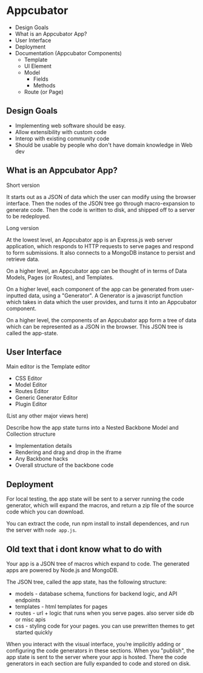Appcubator
==========

* Design Goals
* What is an Appcubator App?
* User Interface
* Deployment
* Documentation (Appcubator Components)
    * Template
    * UI Element
    * Model
        * Fields
        * Methods
    * Route (or Page)

Design Goals
------------

- Implementing web software should be easy.
- Allow extensibility with custom code
- Interop with existing community code
- Should be usable by people who don't have domain knowledge in Web dev 

What is an Appcubator App?
--------------------------

Short version

It starts out as a JSON of data which the user can modify using the browser interface.
Then the nodes of the JSON tree go through macro-expansion to generate code.
Then the code is written to disk, and shipped off to a server to be redeployed.

Long version

At the lowest level, an Appcubator app is an Express.js web server application,
which responds to HTTP requests to serve pages and respond to form submissions.
It also connects to a MongoDB instance to persist and retrieve data.

On a higher level, an Appcubator app can be thought of in terms of
Data Models, Pages (or Routes), and Templates.

On a higher level, each component of the app can be generated from user-inputted data,
using a "Generator".
A Generator is a javascript function which takes in data which the user provides, and turns it into an Appcubator component.

On a higher level, the components of an Appcubator app form a tree of data which can be represented as a JSON in the browser. This JSON tree is called the app-state.

User Interface
--------------

Main editor is the Template editor

* CSS Editor
* Model Editor
* Routes Editor
* Generic Generator Editor
* Plugin Editor

(List any other major views here)

Describe how the app state turns into a Nested Backbone Model and Collection structure

* Implementation details
* Rendering and drag and drop in the iframe
* Any Backbone hacks
* Overall structure of the backbone code



Deployment
----------

For local testing, the app state will be sent to a server running the code generator,
which will expand the macros, and return a zip file of the source code
which you can download.

You can extract the code, run npm install to install dependences,
and run the server with `node app.js`.




Old text that i dont know what to do with
------------

Your app is a JSON tree of macros which expand to code.
The generated apps are powered by Node.js and MongoDB.

The JSON tree, called the app state, has the following structure:

- models - database schema, functions for backend logic, and API endpoints
- templates - html templates for pages
- routes - url + logic that runs when you serve pages. also server side db or misc apis
- css - styling code for your pages. you can use prewritten themes to get started quickly

When you interact with the visual interface, you’re implicitly adding or configuring the code generators in these sections.
When you "publish", the app state is sent to the server where your app is hosted. There the code generators in each section are fully expanded to code and stored on disk.

